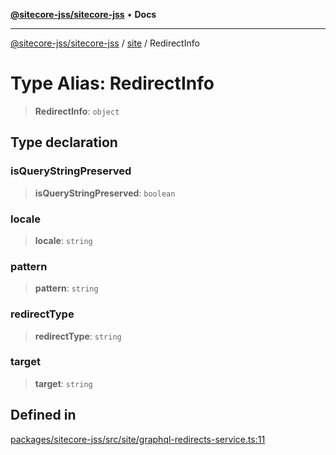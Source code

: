 [**@sitecore-jss/sitecore-jss**](../../README.md) • **Docs**

***

[@sitecore-jss/sitecore-jss](../../README.md) / [site](../README.md) / RedirectInfo

# Type Alias: RedirectInfo

> **RedirectInfo**: `object`

## Type declaration

### isQueryStringPreserved

> **isQueryStringPreserved**: `boolean`

### locale

> **locale**: `string`

### pattern

> **pattern**: `string`

### redirectType

> **redirectType**: `string`

### target

> **target**: `string`

## Defined in

[packages/sitecore-jss/src/site/graphql-redirects-service.ts:11](https://github.com/Sitecore/jss/blob/8a4b494b94688cf3e3919ca9b89762334d163535/packages/sitecore-jss/src/site/graphql-redirects-service.ts#L11)
